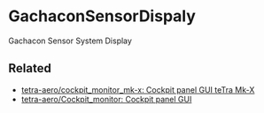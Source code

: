 # GachaconSensorDispaly
Gachacon Sensor System Display

## Related
- [tetra-aero/cockpit_monitor_mk-x: Cockpit panel GUI teTra Mk-X](https://github.com/tetra-aero/cockpit_monitor_mk-x)
- [tetra-aero/Cockpit_monitor: Cockpit panel GUI](https://github.com/tetra-aero/Cockpit_monitor)
